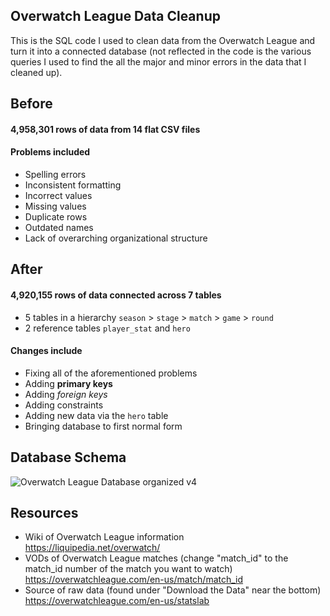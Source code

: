 ## Overwatch League Data Cleanup
This is the SQL code I used to clean data from the Overwatch League and turn it into a connected database (not reflected in the code is the various queries I used to find the all the major and minor errors in the data that I cleaned up).

## Before

#### 4,958,301 rows of data from 14 flat CSV files
#### Problems included
- Spelling errors
- Inconsistent formatting
- Incorrect values
- Missing values
- Duplicate rows
- Outdated names
- Lack of overarching organizational structure

## After

#### 4,920,155 rows of data connected across 7 tables
- 5 tables in a hierarchy `season` > `stage` > `match` > `game` > `round`<br>
- 2 reference tables `player_stat` and `hero`
  
#### Changes include
- Fixing all of the aforementioned problems
- Adding **primary keys**
- Adding *foreign keys*
- Adding constraints
- Adding new data via the `hero` table
- Bringing database to first normal form

## Database Schema
![Overwatch League Database organized v4](https://user-images.githubusercontent.com/97869630/154815413-24f2b310-a25f-4fd7-beed-77aee0237a48.PNG)

## Resources
- Wiki of Overwatch League information <br>    https://liquipedia.net/overwatch/
- VODs of Overwatch League matches (change "match_id" to the match_id number of the match you want to watch) <br>    https://overwatchleague.com/en-us/match/match_id
- Source of raw data (found under "Download the Data" near the bottom) <br>    https://overwatchleague.com/en-us/statslab

